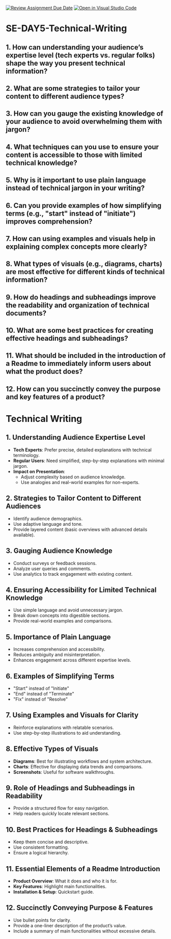[![Review Assignment Due Date](https://classroom.github.com/assets/deadline-readme-button-22041afd0340ce965d47ae6ef1cefeee28c7c493a6346c4f15d667ab976d596c.svg)](https://classroom.github.com/a/zsAR-pyY)
[![Open in Visual Studio Code](https://classroom.github.com/assets/open-in-vscode-2e0aaae1b6195c2367325f4f02e2d04e9abb55f0b24a779b69b11b9e10269abc.svg)](https://classroom.github.com/online_ide?assignment_repo_id=18461126&assignment_repo_type=AssignmentRepo)
# SE-DAY5-Technical-Writing
## 1. How can understanding your audience’s expertise level (tech experts vs. regular folks) shape the way you present technical information?
## 2. What are some strategies to tailor your content to different audience types?
## 3. How can you gauge the existing knowledge of your audience to avoid overwhelming them with jargon?
## 4. What techniques can you use to ensure your content is accessible to those with limited technical knowledge?
## 5. Why is it important to use plain language instead of technical jargon in your writing?
## 6. Can you provide examples of how simplifying terms (e.g., "start" instead of "initiate") improves comprehension?
## 7. How can using examples and visuals help in explaining complex concepts more clearly?
## 8. What types of visuals (e.g., diagrams, charts) are most effective for different kinds of technical information?
## 9. How do headings and subheadings improve the readability and organization of technical documents?
## 10. What are some best practices for creating effective headings and subheadings?
## 11. What should be included in the introduction of a Readme to immediately inform users about what the product does?
## 12. How can you succinctly convey the purpose and key features of a product?


# Technical Writing

## 1. Understanding Audience Expertise Level
- **Tech Experts**: Prefer precise, detailed explanations with technical terminology.
- **Regular Users**: Need simplified, step-by-step explanations with minimal jargon.
- **Impact on Presentation**:
  - Adjust complexity based on audience knowledge.
  - Use analogies and real-world examples for non-experts.

## 2. Strategies to Tailor Content to Different Audiences
- Identify audience demographics.
- Use adaptive language and tone.
- Provide layered content (basic overviews with advanced details available).

## 3. Gauging Audience Knowledge
- Conduct surveys or feedback sessions.
- Analyze user queries and comments.
- Use analytics to track engagement with existing content.

## 4. Ensuring Accessibility for Limited Technical Knowledge
- Use simple language and avoid unnecessary jargon.
- Break down concepts into digestible sections.
- Provide real-world examples and comparisons.

## 5. Importance of Plain Language
- Increases comprehension and accessibility.
- Reduces ambiguity and misinterpretation.
- Enhances engagement across different expertise levels.

## 6. Examples of Simplifying Terms
- "Start" instead of "Initiate"
- "End" instead of "Terminate"
- "Fix" instead of "Resolve"

## 7. Using Examples and Visuals for Clarity
- Reinforce explanations with relatable scenarios.
- Use step-by-step illustrations to aid understanding.

## 8. Effective Types of Visuals
- **Diagrams**: Best for illustrating workflows and system architecture.
- **Charts**: Effective for displaying data trends and comparisons.
- **Screenshots**: Useful for software walkthroughs.

## 9. Role of Headings and Subheadings in Readability
- Provide a structured flow for easy navigation.
- Help readers quickly locate relevant sections.

## 10. Best Practices for Headings & Subheadings
- Keep them concise and descriptive.
- Use consistent formatting.
- Ensure a logical hierarchy.

## 11. Essential Elements of a Readme Introduction
- **Product Overview**: What it does and who it is for.
- **Key Features**: Highlight main functionalities.
- **Installation & Setup**: Quickstart guide.

## 12. Succinctly Conveying Purpose & Features
- Use bullet points for clarity.
- Provide a one-liner description of the product’s value.
- Include a summary of main functionalities without excessive details.


